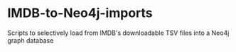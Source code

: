 # IMDB-to-Neo4j-imports
Scripts to selectively load from IMDB's downloadable TSV files into a Neo4j graph database
